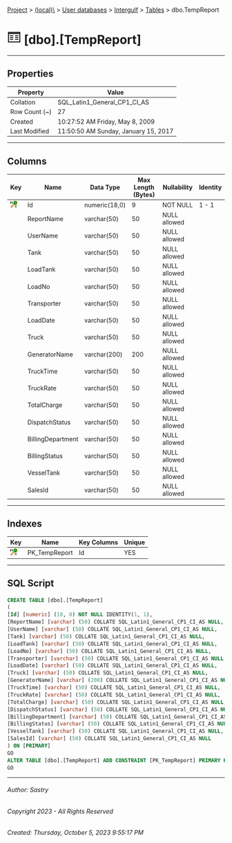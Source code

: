 #### 

[Project](../../../../index.md) > [(local)\\](../../../index.md) > [User databases](../../index.md) > [Intergulf](../index.md) > [Tables](Tables.md) > dbo.TempReport

# ![Tables](../../../../Images/Table32.png) [dbo].[TempReport]

---

## <a name="#properties"></a>Properties

| Property | Value |
|---|---|
| Collation | SQL_Latin1_General_CP1_CI_AS |
| Row Count (~) | 27 |
| Created | 10:27:52 AM Friday, May 8, 2009 |
| Last Modified | 11:50:50 AM Sunday, January 15, 2017 |


---

## <a name="#columns"></a>Columns

| Key | Name | Data Type | Max Length (Bytes) | Nullability | Identity |
|---|---|---|---|---|---|
| [![Cluster Primary Key PK_TempReport: Id](../../../../Images/pkcluster.png)](#indexes) | Id | numeric(18,0) | 9 | NOT NULL | 1 - 1 |
|  | ReportName | varchar(50) | 50 | NULL allowed |  |
|  | UserName | varchar(50) | 50 | NULL allowed |  |
|  | Tank | varchar(50) | 50 | NULL allowed |  |
|  | LoadTank | varchar(50) | 50 | NULL allowed |  |
|  | LoadNo | varchar(50) | 50 | NULL allowed |  |
|  | Transporter | varchar(50) | 50 | NULL allowed |  |
|  | LoadDate | varchar(50) | 50 | NULL allowed |  |
|  | Truck | varchar(50) | 50 | NULL allowed |  |
|  | GeneratorName | varchar(200) | 200 | NULL allowed |  |
|  | TruckTime | varchar(50) | 50 | NULL allowed |  |
|  | TruckRate | varchar(50) | 50 | NULL allowed |  |
|  | TotalCharge | varchar(50) | 50 | NULL allowed |  |
|  | DispatchStatus | varchar(50) | 50 | NULL allowed |  |
|  | BillingDepartment | varchar(50) | 50 | NULL allowed |  |
|  | BillingStatus | varchar(50) | 50 | NULL allowed |  |
|  | VesselTank | varchar(50) | 50 | NULL allowed |  |
|  | SalesId | varchar(50) | 50 | NULL allowed |  |


---

## <a name="#indexes"></a>Indexes

| Key | Name | Key Columns | Unique |
|---|---|---|---|
| [![Cluster Primary Key PK_TempReport: Id](../../../../Images/pkcluster.png)](#indexes) | PK_TempReport | Id | YES |


---

## <a name="#sqlscript"></a>SQL Script

```sql
CREATE TABLE [dbo].[TempReport]
(
[Id] [numeric] (18, 0) NOT NULL IDENTITY(1, 1),
[ReportName] [varchar] (50) COLLATE SQL_Latin1_General_CP1_CI_AS NULL,
[UserName] [varchar] (50) COLLATE SQL_Latin1_General_CP1_CI_AS NULL,
[Tank] [varchar] (50) COLLATE SQL_Latin1_General_CP1_CI_AS NULL,
[LoadTank] [varchar] (50) COLLATE SQL_Latin1_General_CP1_CI_AS NULL,
[LoadNo] [varchar] (50) COLLATE SQL_Latin1_General_CP1_CI_AS NULL,
[Transporter] [varchar] (50) COLLATE SQL_Latin1_General_CP1_CI_AS NULL,
[LoadDate] [varchar] (50) COLLATE SQL_Latin1_General_CP1_CI_AS NULL,
[Truck] [varchar] (50) COLLATE SQL_Latin1_General_CP1_CI_AS NULL,
[GeneratorName] [varchar] (200) COLLATE SQL_Latin1_General_CP1_CI_AS NULL,
[TruckTime] [varchar] (50) COLLATE SQL_Latin1_General_CP1_CI_AS NULL,
[TruckRate] [varchar] (50) COLLATE SQL_Latin1_General_CP1_CI_AS NULL,
[TotalCharge] [varchar] (50) COLLATE SQL_Latin1_General_CP1_CI_AS NULL,
[DispatchStatus] [varchar] (50) COLLATE SQL_Latin1_General_CP1_CI_AS NULL,
[BillingDepartment] [varchar] (50) COLLATE SQL_Latin1_General_CP1_CI_AS NULL,
[BillingStatus] [varchar] (50) COLLATE SQL_Latin1_General_CP1_CI_AS NULL,
[VesselTank] [varchar] (50) COLLATE SQL_Latin1_General_CP1_CI_AS NULL,
[SalesId] [varchar] (50) COLLATE SQL_Latin1_General_CP1_CI_AS NULL
) ON [PRIMARY]
GO
ALTER TABLE [dbo].[TempReport] ADD CONSTRAINT [PK_TempReport] PRIMARY KEY CLUSTERED ([Id]) ON [PRIMARY]
GO

```


---

###### Author:  Sastry

###### Copyright 2023 - All Rights Reserved

###### Created: Thursday, October 5, 2023 9:55:17 PM


